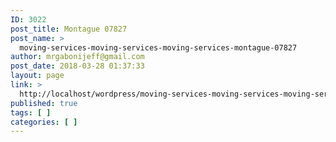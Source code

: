 ```yaml
---
ID: 3022
post_title: Montague 07827
post_name: >
  moving-services-moving-services-moving-services-montague-07827
author: mrgabonijeff@gmail.com
post_date: 2018-03-28 01:37:33
layout: page
link: >
  http://localhost/wordpress/moving-services-moving-services-moving-services-montague-07827/
published: true
tags: [ ]
categories: [ ]
---
```

